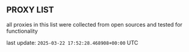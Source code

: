 ## PROXY LIST

all proxies in this list were collected from open sources and tested for functionality

last update: `2025-03-22 17:52:28.468908+00:00` UTC